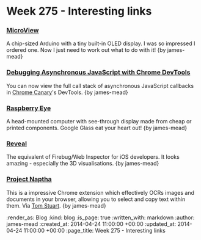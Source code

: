 Week 275 - Interesting links
============================

### [MicroView](http://microview.io/)

A chip-sized Arduino with a tiny built-in OLED display. I was so impressed I ordered one. Now I just need to work out what to do with it! {by james-mead}


### [Debugging Asynchronous JavaScript with Chrome DevTools](http://www.html5rocks.com/en/tutorials/developertools/async-call-stack/)

You can now view the full call stack of asynchronous JavaScript callbacks in [Chrome Canary](https://www.google.com/intl/en/chrome/browser/canary.html)'s DevTools. {by james-mead}


### [Raspberry Eye](http://hackaday.io/project/865-Raspberry-Eye)

A head-mounted computer with see-through display made from cheap or printed components. Google Glass eat your heart out! {by james-mead}


### [Reveal](http://revealapp.com/)

The equivalent of Firebug/Web Inspector for iOS developers. It looks amazing - especially the 3D visualisations. {by james-mead}


### [Project Naptha](https://chrome.google.com/webstore/detail/project-naptha/molncoemjfmpgdkbdlbjmhlcgniigdnf)

This is a impressive Chrome extension which effectively OCRs images and documents in your browser, allowing you to select and copy text within them. Via [Tom Stuart](https://twitter.com/tomstuart). {by james-mead}


:render_as: Blog
:kind: blog
:is_page: true
:written_with: markdown
:author: james-mead
:created_at: 2014-04-24 11:00:00 +00:00
:updated_at: 2014-04-24 11:00:00 +00:00
:page_title: Week 275 - Interesting links
